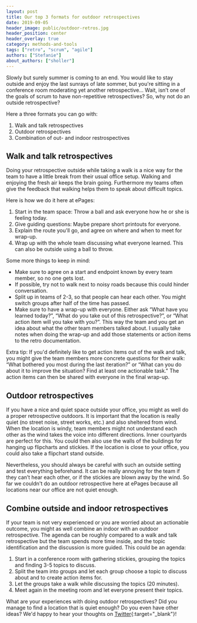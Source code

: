 ```yaml
---
layout: post
title: Our top 3 formats for outdoor retrospectives
date: 2019-09-05
header_image: public/outdoor-retros.jpg
header_position: center
header_overlay: true
category: methods-and-tools
tags: ["retro", "scrum", "agile"]
authors: ["Stefanie"]
about_authors: ["sholler"]
---
```


Slowly but surely summer is coming to an end.
You would like to stay outside and enjoy the last sunrays of late sommer, but you're sitting in a conference room moderating yet another retrospective...
Wait, isn’t one of the goals of scrum to have non-repetitive retrospectives? 
So, why not do an outside retrospective? 

Here a three formats you can go with:

1. Walk and talk retrospectives
2. Outdoor retrospectives
3. Combination of out- and indoor restrospectives

## Walk and talk retrospectives

Doing your retrospective outside while taking a walk is a nice way for the team to have a little break from their usual office setup.
Walking and enjoying the fresh air keeps the brain going. 
Furthermore my teams often give the feedback that walking helps them to speak about difficult topics.

Here is how we do it here at ePages:

1. Start in the team space: Throw a ball and ask everyone how he or she is feeling today.
2. Give guiding questions: Maybe prepare short printouts for everyone.
3. Explain the route you'll go, and agree on where and when to meet for wrap-up.
3. Wrap up with the whole team discussing what everyone learned. This can also be outside using a ball to throw.

Some more things to keep in mind: 
- Make sure to agree on a start and endpoint known by every team member, so no one gets lost.
- If possible, try not to walk next to noisy roads because this could hinder conversation.
- Split up in teams of 2-3, so that people can hear each other. You might switch groups after half of the time has passed.
- Make sure to have a wrap-up with everyone. Either ask “What have you learned today?”, “What do you take out of this retrospective?”, or “What action item will you take with you?”.
This way the team and you get an idea about what the other team members talked about.
I usually take notes when doing the wrap-up and add those statements or action items to the retro documentation.

Extra tip: If you'd definitely like to get action items out of the walk and talk, you might give the team members more concrete questions for their walk: “What bothered you most during the last iteration?” or “What can you do about it to improve the situation? Find at least one actionable task."
The action items can then be shared with everyone in the final wrap-up.

## Outdoor retrospectives

If you have a nice and quiet space outside your office, you might as well do a proper retrospective outdoors. 
It is important that the location is really quiet (no street noise, street works, etc.) and also sheltered from wind.
When the location is windy, team members might not understand each other as the wind takes the voice into different directions.
Inner courtyards are perfect for this.
You could then also use the walls of the buildings for hanging up flipcharts and stickies. 
If the location is close to your office, you could also take a flipchart stand outside.

Nevertheless, you should always be careful with such an outside setting and test everything beforehand.
It can be really annoying for the team if they can’t hear each other, or if the stickies are blown away by the wind.
So far we couldn't do an outdoor retrospective here at ePages because all locations near our office are not quiet enough.

## Combine outside and indoor retrospectives

If your team is not very experienced or you are worried about an actionable outcome, you might as well combine an indoor with an outdoor retrospective.
The agenda can be roughly compared to a walk and talk retrospective but the team spends more time inside, and the topic identification and the discussion is more guided.
This could be an agenda:

1.	Start in a conference room with gathering stickies, grouping the topics and finding 3-5 topics to discuss.
2.	Split the team into groups and let each group choose a topic to discuss about and to create action items for.
3.	Let the groups take a walk while discussing the topics (20 minutes).
4.	Meet again in the meeting room and let everyone present their topics.

What are your experiences with doing outdoor retrospectives?
Did you manage to find a location that is quiet enough?
Do you even have other ideas?
We'd happy to hear your thoughts on [Twitter](https://twitter.com/epagesdevs){:target="_blank"}!
